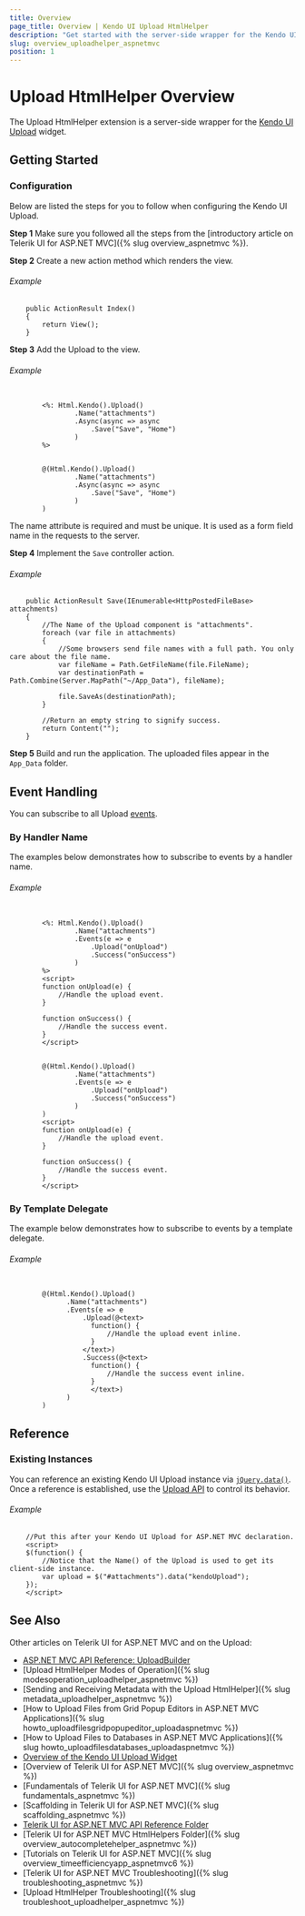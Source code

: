 ```yaml
---
title: Overview
page_title: Overview | Kendo UI Upload HtmlHelper
description: "Get started with the server-side wrapper for the Kendo UI Upload widget for ASP.NET MVC."
slug: overview_uploadhelper_aspnetmvc
position: 1
---
```


# Upload HtmlHelper Overview

The Upload HtmlHelper extension is a server-side wrapper for the [Kendo UI Upload](https://demos.telerik.com/kendo-ui/upload/index) widget.

## Getting Started

### Configuration

Below are listed the steps for you to follow when configuring the Kendo UI Upload.

**Step 1** Make sure you followed all the steps from the [introductory article on Telerik UI for ASP.NET MVC]({% slug overview_aspnetmvc %}).

**Step 2** Create a new action method which renders the view.

###### Example

        public ActionResult Index()
        {
            return View();
        }

**Step 3** Add the Upload to the view.

###### Example

```tab-ASPX

        <%: Html.Kendo().Upload()
                .Name("attachments")
                .Async(async => async
                    .Save("Save", "Home")
                )
        %>
```
```tab-Razor

        @(Html.Kendo().Upload()
                .Name("attachments")
                .Async(async => async
                    .Save("Save", "Home")
                )
        )
```

The name attribute is required and must be unique. It is used as a form field name in the requests to the server.

**Step 4** Implement the `Save` controller action.

###### Example

        public ActionResult Save(IEnumerable<HttpPostedFileBase> attachments)
        {
            //The Name of the Upload component is "attachments".
            foreach (var file in attachments)
            {
                //Some browsers send file names with a full path. You only care about the file name.
                var fileName = Path.GetFileName(file.FileName);
                var destinationPath = Path.Combine(Server.MapPath("~/App_Data"), fileName);

                file.SaveAs(destinationPath);
            }

            //Return an empty string to signify success.
            return Content("");
        }

**Step 5** Build and run the application. The uploaded files appear in the `App_Data` folder.

## Event Handling

You can subscribe to all Upload [events](../../../kendo-ui/api/javascript/ui/upload#events).

### By Handler Name

The examples below demonstrates how to subscribe to events by a handler name.

###### Example

```tab-ASPX

        <%: Html.Kendo().Upload()
                .Name("attachments")
                .Events(e => e
                    .Upload("onUpload")
                    .Success("onSuccess")
                )
        %>
        <script>
        function onUpload(e) {
            //Handle the upload event.
        }

        function onSuccess() {
            //Handle the success event.
        }
        </script>
```
```tab-Razor

        @(Html.Kendo().Upload()
                .Name("attachments")
                .Events(e => e
                    .Upload("onUpload")
                    .Success("onSuccess")
                )
        )
        <script>
        function onUpload(e) {
            //Handle the upload event.
        }

        function onSuccess() {
            //Handle the success event.
        }
        </script>
```

### By Template Delegate

The example below demonstrates how to subscribe to events by a template delegate.

###### Example

```tab-Razor

        @(Html.Kendo().Upload()
              .Name("attachments")
              .Events(e => e
                  .Upload(@<text>
                    function() {
                        //Handle the upload event inline.
                    }
                  </text>)
                  .Success(@<text>
                    function() {
                        //Handle the success event inline.
                    }
                    </text>)
              )
        )
```

## Reference

### Existing Instances

You can reference an existing Kendo UI Upload instance via [`jQuery.data()`](http://api.jquery.com/jQuery.data/). Once a reference is established, use the [Upload API](../../../kendo-ui/api/javascript/ui/upload#methods) to control its behavior.

###### Example

        //Put this after your Kendo UI Upload for ASP.NET MVC declaration.
        <script>
        $(function() {
            //Notice that the Name() of the Upload is used to get its client-side instance.
            var upload = $("#attachments").data("kendoUpload");
        });
        </script>

## See Also

Other articles on Telerik UI for ASP.NET MVC and on the Upload:

* [ASP.NET MVC API Reference: UploadBuilder](/api/Kendo.Mvc.UI.Fluent/UploadBuilder)
* [Upload HtmlHelper Modes of Operation]({% slug modesoperation_uploadhelper_aspnetmvc %})
* [Sending and Receiving Metadata with the Upload HtmlHelper]({% slug metadata_uploadhelper_aspnetmvc %})
* [How to Upload Files from Grid Popup Editors in ASP.NET MVC Applications]({% slug howto_uploadfilesgridpopupeditor_uploadaspnetmvc %})
* [How to Upload Files to Databases in ASP.NET MVC Applications]({% slug howto_uploadfilesdatabases_uploadaspnetmvc %})
* [Overview of the Kendo UI Upload Widget](http://docs.telerik.com/kendo-ui/controls/editors/upload/overview)
* [Overview of Telerik UI for ASP.NET MVC]({% slug overview_aspnetmvc %})
* [Fundamentals of Telerik UI for ASP.NET MVC]({% slug fundamentals_aspnetmvc %})
* [Scaffolding in Telerik UI for ASP.NET MVC]({% slug scaffolding_aspnetmvc %})
* [Telerik UI for ASP.NET MVC API Reference Folder](/api/Kendo.Mvc/AggregateFunction)
* [Telerik UI for ASP.NET MVC HtmlHelpers Folder]({% slug overview_autocompletehelper_aspnetmvc %})
* [Tutorials on Telerik UI for ASP.NET MVC]({% slug overview_timeefficiencyapp_aspnetmvc6 %})
* [Telerik UI for ASP.NET MVC Troubleshooting]({% slug troubleshooting_aspnetmvc %})
* [Upload HtmlHelper Troubleshooting]({% slug troubleshoot_uploadhelper_aspnetmvc %})
